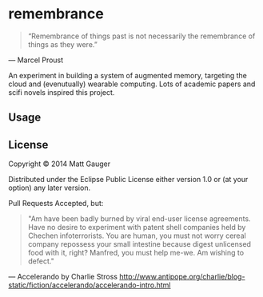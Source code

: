 # remembrance

> “Remembrance of things past is not necessarily the remembrance of things as they were.”

&mdash; Marcel Proust

An experiment in building a system of augmented memory, targeting the cloud and (evenutually) wearable computing. Lots of academic papers and scifi novels inspired this project.

## Usage

## License

Copyright © 2014 Matt Gauger

Distributed under the Eclipse Public License either version 1.0 or (at
your option) any later version.

Pull Requests Accepted, but:

> "Am have been badly burned by viral end-user license agreements. Have no desire to experiment with patent shell companies held by Chechen infoterrorists. You are human, you must not worry cereal company repossess your small intestine because digest unlicensed food with it, right? Manfred, you must help me-we. Am wishing to defect."

&mdash; Accelerando by Charlie Stross <http://www.antipope.org/charlie/blog-static/fiction/accelerando/accelerando-intro.html>

